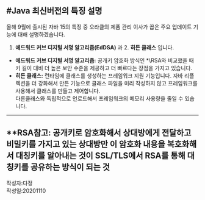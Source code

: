  #Java 최신버전의 특징 설명<br>
---
올해 9월에 출시된 자바 15의 특징 중 오라클의 제품 관리 이사가 꼽은 주요 업데이트 기능에 대해 설명하겠습니다.<br>
1. __에드워드 커브 디지털 서명 알고리즘(EdDSA)__ 과 2. __히든 클래스__ 입니다.  <br>
+ __에드워드 커브 디지털 서명 알고리즘:__ 공개키 암호화 방식인 *\RSA와 비교했을 때 키 길이 대비 더 높은 보안 수준을 제공하고 더 빠르다는 장점을 가지고 있습니다.<br>
+ __히든 클래스:__ 런타임에 클래스를 생성하는 프레임워크 지원 기능입니다. 자바 리플렉션을 더 강화해서 만든 기능으로 클래스 파일을 미리 작성하지 않고 프레임워크를 사용해서 클래스를 만들고 제어합니다.<br>
다른클래스와 독립적으로 언로드해서 프레임워크의 메모리 사용량을 줄일 수 있습니다.<br>
---

**RSA참고:  공개키로 암호화해서 상대방에게 전달하고 비밀키를 가지고 있는 상대방만 이 암호화 내용을 복호화해서 대칭키를 알아내는 것이 SSL/TLS에서 RSA를 통해 대칭키를 공유하는 방식이 되는 것<br>
---
작성자:다정 <br>
작성일:20201110
